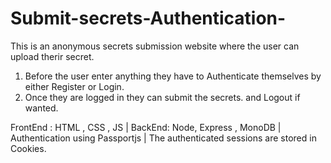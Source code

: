 # Submit-secrets-Authentication-


This is an anonymous secrets submission website where the user can upload therir secret.
1) Before the user enter anything they have to Authenticate themselves by either Register or Login.
2) Once they are logged in they can submit the secrets. and Logout if wanted.

FrontEnd : HTML , CSS , JS  |
BackEnd: Node, Express , MonoDB |
Authentication using Passportjs  |
The authenticated sessions are stored in Cookies.
